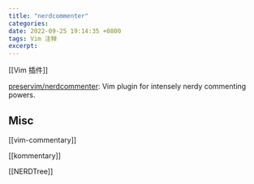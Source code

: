```yaml
---
title: "nerdcommenter"
categories: 
date: 2022-09-25 19:14:35 +0800
tags: Vim 注释
excerpt: 
---
```


[[Vim 插件]]

[preservim/nerdcommenter](https://github.com/preservim/nerdcommenter): Vim plugin for intensely nerdy commenting powers.

## Misc

[[vim-commentary]]

[[kommentary]]

[[NERDTree]]

